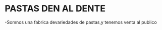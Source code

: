 #  PASTAS  DEN  AL  DENTE

-Somnos  una fabrica devariedades de pastas,y tenemos venta al publico


